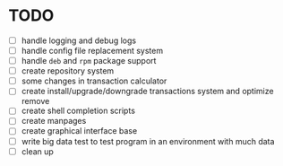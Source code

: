 
# TODO

- [ ] handle logging and debug logs
- [ ] handle config file replacement system
- [ ] handle `deb` and `rpm` package support
- [ ] create repository system
- [ ] some changes in transaction calculator
- [ ] create install/upgrade/downgrade transactions system and optimize remove
- [ ] create shell completion scripts
- [ ] create manpages
- [ ] create graphical interface base
- [ ] write big data test to test program in an environment with much data
- [ ] clean up
